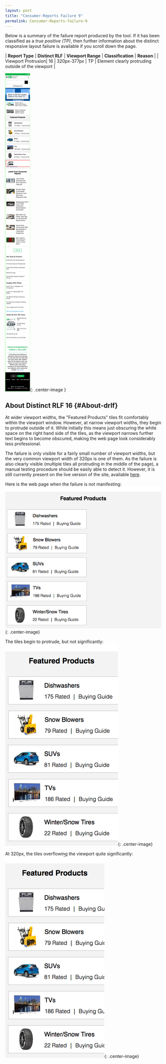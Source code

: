 ```yaml
---
layout: post
title: "Consumer-Reports Failure 9"
permalink: Consumer-Reports-failure-9
---
```

Below is a summary of the failure report produced by the tool. If it has been classified as a *true positive (TP)*, then further information about the distinct responsive layout failure is available if you scroll down the page.

| **Report Type** | **Distinct RLF** | **Viewport Range** | **Classification** | **Reason** |
| Viewport Protrusion| 16 | 320px-377px | TP | Element clearly protruding outside of the viewport | 

![Screenshot of the fault](assets/images/Consumer-Reports/fault9/viewportOverflowWidth348.png){: .center-image }

## About Distinct RLF 16 {#About-drlf}

At wider viewport widths, the "Featured Products" tiles fit comfortably within the viewport window. However, at narrow viewport widths, they begin to protrude outside of it. While initially this means just obscuring the white space on the right hand side of the tiles, as the viewport narrows further text begins to become obscured, making the web page look considerably less professional.

The failure is only visible for a fairly small number of viewport widths, but the very common viewport width of 320px is one of them. As the failure is also clearly visible (multiple tiles all protruding in the middle of the page), a manual testing procedure should be easily able to detect it. However, it is still currently present on the live version of the site, available [here](http://bugmenot.com/).

Here is the web page when the failure is not manifesting:
![OK](assets/good-bad/rlf16/ok.png){: .center-image}

The tiles begin to protrude, but not significantly:
![Bad](assets/good-bad/rlf16/bad.png){: .center-image}

At 320px, the tiles overflowing the viewport quite significantly:
![Very Bad](assets/good-bad/rlf16/verybad.png){: .center-image}
